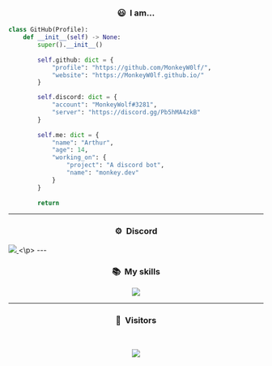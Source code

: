 ### <p align="center">😃 &nbsp;I am...</p>

```py
class GitHub(Profile):
    def __init__(self) -> None:
        super().__init__()
        
        self.github: dict = {
            "profile": "https://github.com/MonkeyW0lf/",
            "website": "https://MonkeyW0lf.github.io/"
        }

        self.discord: dict = {
            "account": "MonkeyWolf#3281",
            "server": "https://discord.gg/Pb5hMA4zkB"
        }
        
        self.me: dict = {
            "name": "Arthur",
            "age": 14,
            "working_on": {
                "project": "A discord bot",
                "name": "monkey.dev"
            }
        }
        
        return
```

---


### <p align="center">⚙️ &nbsp;Discord</p>
<a href="https://discord.com/users/987099137340235846"  align="center">
    <img src="https://lanyard.cnrad.dev/api/987099137340235846">
  </a>
<\p>
---

### <p align="center">📚 &nbsp;My skills</p>

<p align="center">
    <a href="https://skillicons.dev">
        <img src="https://skillicons.dev/icons?i=ts,js,html,css,express,py,github,git,c,cs,cpp,vscode,nodejs,blender,discord,bots,dotnet,lua,md,netlify,regex,stackoverflow,twitter,visualstudio,workers,powershell,bash,heroku,linux,instagram,replit,tailwind,figma,cloudflare,&perline=12" />
    </a>
</p>

---

### <p align="center">👀 &nbsp;Visitors</p>
<br>
<p align="center">
  <img src="https://profile-counter.glitch.me/MonkeyW0lf/count.svg" />
</p>

<!-- BLOG-POST-LIST:START -->
<!-- BLOG-POST-LIST:END -->
